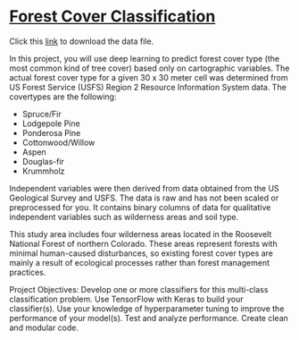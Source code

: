 # [Forest Cover Classification](https://www.codecademy.com/paths/build-deep-learning-models-with-tensorflow/tracks/dlsp-deep-learning-portfolio-project-track/modules/dlsp-deep-learning-portfolio-project-module/kanban_projects/deep-learning-cover-classification-portfolio-project)

Click this [link](https://www.kaggle.com/c/forest-cover-type-prediction/data) to download the data file.

In this project, you will use deep learning to predict forest cover type (the most common kind of tree cover) based only on cartographic variables. 
The actual forest cover type for a given 30 x 30 meter cell was determined from US Forest Service (USFS) Region 2 Resource Information System data. 
The covertypes are the following:
* Spruce/Fir
* Lodgepole Pine
* Ponderosa Pine
* Cottonwood/Willow
* Aspen
* Douglas-fir
* Krummholz

Independent variables were then derived from data obtained from the US Geological Survey and USFS. 
The data is raw and has not been scaled or preprocessed for you. 
It contains binary columns of data for qualitative independent variables such as wilderness areas and soil type.

This study area includes four wilderness areas located in the Roosevelt National Forest of northern Colorado. 
These areas represent forests with minimal human-caused disturbances, so existing forest cover types are mainly a result of ecological processes rather than forest management practices.

Project Objectives:
Develop one or more classifiers for this multi-class classification problem.
Use TensorFlow with Keras to build your classifier(s).
Use your knowledge of hyperparameter tuning to improve the performance of your model(s).
Test and analyze performance.
Create clean and modular code.
